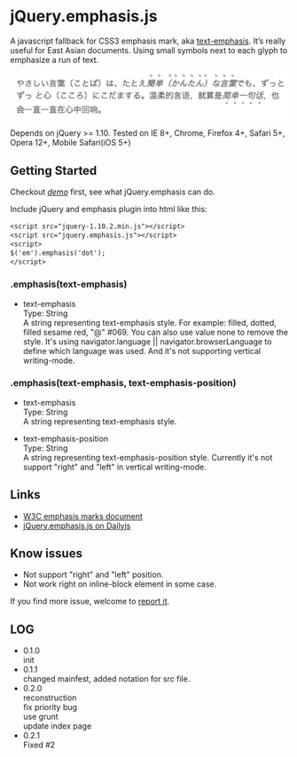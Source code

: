 jQuery.emphasis.js
===============

A javascript fallback for CSS3 emphasis mark, aka [text-emphasis](http://www.w3.org/TR/css-text-decor-3/#emphasis-marks). It’s really useful for East Asian documents. Using small symbols next to each glyph to emphasize a run of text.

![demo](./assets/demo.png)

Depends on jQuery >= 1.10. Tested on IE 8+, Chrome, Firefox 4+, Safari 5+, Opera 12+, Mobile Safari(iOS 5+)

Getting Started
---

Checkout [*demo*](http://nodejs.in/jquery.emphasis/demo.html) first, see what jQuery.emphasis can do.

Include jQuery and emphasis plugin into html like this:

    <script src="jquery-1.10.2.min.js"></script>
    <script src="jquery.emphasis.js"></script>
    <script>
    $('em').emphasis('dot');
    </script>

### .emphasis(text-emphasis)

* text-emphasis<br/>Type: String<br/>A string representing text-emphasis style. For example: filled, dotted, filled sesame red, "@" #069. You can also use value none to remove the style. It's using navigator.language || navigator.browserLanguage to define which language was used. And it's not supporting vertical writing-mode.

### .emphasis(text-emphasis, text-emphasis-position)

* text-emphasis<br/>Type: String<br/>A string representing text-emphasis style.

* text-emphasis-position<br/>Type: String<br/>A string representing text-emphasis-position style. Currently it's not support "right" and "left" in vertical writing-mode.

Links
---

* [W3C emphasis marks document](http://www.w3.org/TR/css-text-decor-3/#emphasis-marks)
* [jQuery.emphasis.js on Dailyjs](http://dailyjs.com/2013/08/13/jquery-roundup/)


Know issues
---

* Not support "right" and "left" position.
* Not work right on inline-block element in some case.

If you find more issue, welcome to [report it](https://github.com/zmmbreeze/jquery.emphasis/issues).

LOG
---

* 0.1.0<br/>init
* 0.1.1<br/>changed mainfest, added notation for src file.
* 0.2.0<br/>reconstruction
<br/>fix priority bug
<br/>use grunt
<br/>update index page
* 0.2.1<br/>Fixed #2
